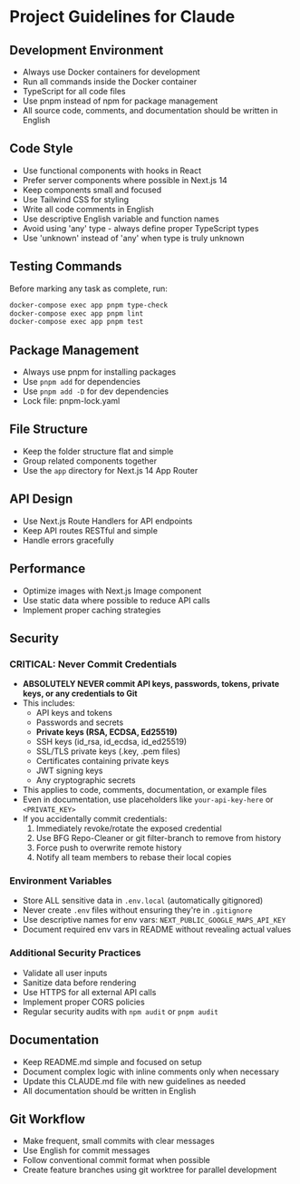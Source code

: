 # Project Guidelines for Claude

## Development Environment

- Always use Docker containers for development
- Run all commands inside the Docker container
- TypeScript for all code files
- Use pnpm instead of npm for package management
- All source code, comments, and documentation should be written in English

## Code Style

- Use functional components with hooks in React
- Prefer server components where possible in Next.js 14
- Keep components small and focused
- Use Tailwind CSS for styling
- Write all code comments in English
- Use descriptive English variable and function names
- Avoid using 'any' type - always define proper TypeScript types
- Use 'unknown' instead of 'any' when type is truly unknown

## Testing Commands

Before marking any task as complete, run:

```bash
docker-compose exec app pnpm type-check
docker-compose exec app pnpm lint
docker-compose exec app pnpm test
```

## Package Management

- Always use pnpm for installing packages
- Use `pnpm add` for dependencies
- Use `pnpm add -D` for dev dependencies
- Lock file: pnpm-lock.yaml

## File Structure

- Keep the folder structure flat and simple
- Group related components together
- Use the `app` directory for Next.js 14 App Router

## API Design

- Use Next.js Route Handlers for API endpoints
- Keep API routes RESTful and simple
- Handle errors gracefully

## Performance

- Optimize images with Next.js Image component
- Use static data where possible to reduce API calls
- Implement proper caching strategies

## Security

### CRITICAL: Never Commit Credentials
- **ABSOLUTELY NEVER commit API keys, passwords, tokens, private keys, or any credentials to Git**
- This includes:
  - API keys and tokens
  - Passwords and secrets
  - **Private keys (RSA, ECDSA, Ed25519)**
  - SSH keys (id_rsa, id_ecdsa, id_ed25519)
  - SSL/TLS private keys (.key, .pem files)
  - Certificates containing private keys
  - JWT signing keys
  - Any cryptographic secrets
- This applies to code, comments, documentation, or example files
- Even in documentation, use placeholders like `your-api-key-here` or `<PRIVATE_KEY>`
- If you accidentally commit credentials:
  1. Immediately revoke/rotate the exposed credential
  2. Use BFG Repo-Cleaner or git filter-branch to remove from history
  3. Force push to overwrite remote history
  4. Notify all team members to rebase their local copies

### Environment Variables
- Store ALL sensitive data in `.env.local` (automatically gitignored)
- Never create `.env` files without ensuring they're in `.gitignore`
- Use descriptive names for env vars: `NEXT_PUBLIC_GOOGLE_MAPS_API_KEY`
- Document required env vars in README without revealing actual values

### Additional Security Practices
- Validate all user inputs
- Sanitize data before rendering
- Use HTTPS for all external API calls
- Implement proper CORS policies
- Regular security audits with `npm audit` or `pnpm audit`

## Documentation

- Keep README.md simple and focused on setup
- Document complex logic with inline comments only when necessary
- Update this CLAUDE.md file with new guidelines as needed
- All documentation should be written in English

## Git Workflow

- Make frequent, small commits with clear messages
- Use English for commit messages
- Follow conventional commit format when possible
- Create feature branches using git worktree for parallel development
